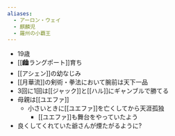 ```yaml
---
aliases:
  - アーロン・ウェイ
  - 麒麟児
  - 羅州の小覇王
---
```


- 19歳
- [[🏙️ラングポート]]育ち
- [[アシェン]]の幼なじみ
- [[月華流]]の剣術・拳法において腕前は天下一品
- 3回に1回は[[ジャック]]と[[ハル]]にギャンブルで勝てる
- 母親は[[ユエファ]]
	- 小さいときに[[ユエファ]]を亡くしてから天涯孤独
		- [[ユエファ]]も舞台をやっていたよう
- 良くしてくれていた爺さんが煙たがるように?

